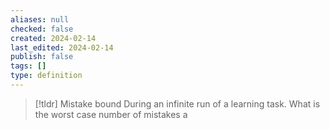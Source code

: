 ```yaml
---
aliases: null
checked: false
created: 2024-02-14
last_edited: 2024-02-14
publish: false
tags: []
type: definition
---
```

>[!tldr] Mistake bound
>During an infinite run of a learning task. What is the worst case number of mistakes a

